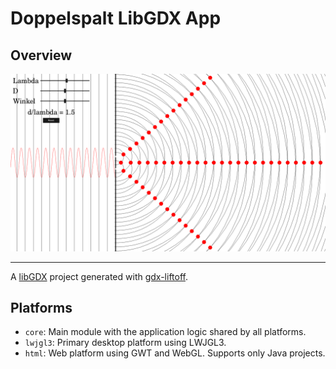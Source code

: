 # Doppelspalt LibGDX App

## Overview

![](preview.png)

---

A [libGDX](https://libgdx.com/) project generated with [gdx-liftoff](https://github.com/tommyettinger/gdx-liftoff).

## Platforms

- `core`: Main module with the application logic shared by all platforms.
- `lwjgl3`: Primary desktop platform using LWJGL3.
- `html`: Web platform using GWT and WebGL. Supports only Java projects.



